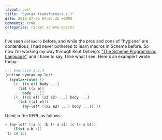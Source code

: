 ```yaml
---
layout: post
title: "Syntax transformers (!)"
date: 2015-07-26 04:07:25 +0000
comments: true
categories: racket scheme macros
---
```


I've seen `defmacro` before, and while the pros and cons of "hygiene" are contentious, I had never bothered to learn macros in Scheme before. So now I'm working my way through Kent Dybvig's ["The Scheme Programming Language"](http://www.scheme.com/tspl4/), and I have to say, I like what I see. Here's an example I wrote today:

```scheme
;;; Exercise 3.1.3
(define-syntax my-let*
  (syntax-rules ()
    [(_ ((x e)) body ...)
      (let ((x e))
        body ...)]
    [(_ ((x1 e1) (x2 e2) ...) body ...)
      (let ((x1 e1))
        (my-let* ((x2 e2) ...) body ...))]))
```

Used in the REPL as follows:

```scheme
> (my-let* ([a 5] [b (+ a a)] [c (+ a b)])
    (list a b c))
'(5 10 15)
```
